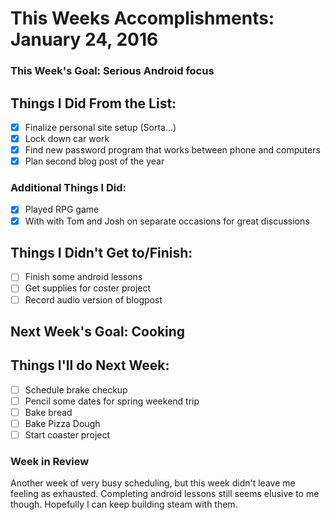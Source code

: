 # This Weeks Accomplishments: January 24, 2016

### This Week's Goal: Serious Android focus

## Things I Did From the List:
- [X] Finalize personal site setup (Sorta...)
- [X] Lock down car work
- [X] Find new password program that works between phone and computers
- [X] Plan second blog post of the year
### Additional Things I Did:
- [X] Played RPG game
- [X] With with Tom and Josh on separate occasions for great discussions

## Things I Didn't Get to/Finish:
- [ ] Finish some android lessons
- [ ] Get supplies for coster project
- [ ] Record audio version of blogpost

## Next Week's Goal: Cooking

## Things I'll do Next Week:
- [ ] Schedule brake checkup
- [ ] Pencil some dates for spring weekend trip
- [ ] Bake bread
- [ ] Bake Pizza Dough
- [ ] Start coaster project

### Week in Review
Another week of very busy scheduling, but this week didn't leave me feeling as exhausted. Completing android lessons still seems elusive to me though. Hopefully I can keep building steam with them. 

